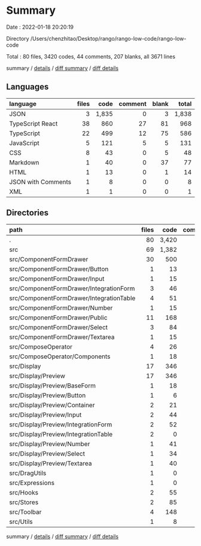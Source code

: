# Summary

Date : 2022-01-18 20:20:19

Directory /Users/chenzhitao/Desktop/rango/rango-low-code/rango-low-code

Total : 80 files,  3420 codes, 44 comments, 207 blanks, all 3671 lines

summary / [details](details.md) / [diff summary](diff.md) / [diff details](diff-details.md)

## Languages
| language | files | code | comment | blank | total |
| :--- | ---: | ---: | ---: | ---: | ---: |
| JSON | 3 | 1,835 | 0 | 3 | 1,838 |
| TypeScript React | 38 | 860 | 27 | 81 | 968 |
| TypeScript | 22 | 499 | 12 | 75 | 586 |
| JavaScript | 5 | 121 | 5 | 5 | 131 |
| CSS | 8 | 43 | 0 | 5 | 48 |
| Markdown | 1 | 40 | 0 | 37 | 77 |
| HTML | 1 | 13 | 0 | 1 | 14 |
| JSON with Comments | 1 | 8 | 0 | 0 | 8 |
| XML | 1 | 1 | 0 | 0 | 1 |

## Directories
| path | files | code | comment | blank | total |
| :--- | ---: | ---: | ---: | ---: | ---: |
| . | 80 | 3,420 | 44 | 207 | 3,671 |
| src | 69 | 1,382 | 38 | 156 | 1,576 |
| src/ComponentFormDrawer | 30 | 500 | 1 | 54 | 555 |
| src/ComponentFormDrawer/Button | 1 | 13 | 0 | 2 | 15 |
| src/ComponentFormDrawer/Input | 1 | 15 | 0 | 1 | 16 |
| src/ComponentFormDrawer/IntegrationForm | 3 | 46 | 1 | 6 | 53 |
| src/ComponentFormDrawer/IntegrationTable | 4 | 51 | 0 | 5 | 56 |
| src/ComponentFormDrawer/Number | 1 | 15 | 0 | 3 | 18 |
| src/ComponentFormDrawer/Public | 11 | 168 | 0 | 23 | 191 |
| src/ComponentFormDrawer/Select | 3 | 84 | 0 | 5 | 89 |
| src/ComponentFormDrawer/Textarea | 1 | 15 | 0 | 1 | 16 |
| src/ComposeOperator | 4 | 26 | 12 | 7 | 45 |
| src/ComposeOperator/Components | 1 | 18 | 0 | 3 | 21 |
| src/Display | 17 | 346 | 14 | 30 | 390 |
| src/Display/Preview | 17 | 346 | 14 | 30 | 390 |
| src/Display/Preview/BaseForm | 1 | 18 | 0 | 2 | 20 |
| src/Display/Preview/Button | 1 | 6 | 0 | 2 | 8 |
| src/Display/Preview/Container | 2 | 21 | 0 | 4 | 25 |
| src/Display/Preview/Input | 2 | 44 | 0 | 2 | 46 |
| src/Display/Preview/IntegrationForm | 2 | 52 | 0 | 4 | 56 |
| src/Display/Preview/IntegrationTable | 2 | 0 | 0 | 2 | 2 |
| src/Display/Preview/Number | 1 | 41 | 0 | 3 | 44 |
| src/Display/Preview/Select | 1 | 34 | 0 | 2 | 36 |
| src/Display/Preview/Textarea | 1 | 40 | 0 | 2 | 42 |
| src/DragUtils | 1 | 0 | 0 | 1 | 1 |
| src/Expressions | 1 | 0 | 0 | 1 | 1 |
| src/Hooks | 2 | 55 | 0 | 12 | 67 |
| src/Stores | 2 | 85 | 0 | 14 | 99 |
| src/Toolbar | 4 | 148 | 6 | 12 | 166 |
| src/Utils | 1 | 8 | 0 | 1 | 9 |

summary / [details](details.md) / [diff summary](diff.md) / [diff details](diff-details.md)